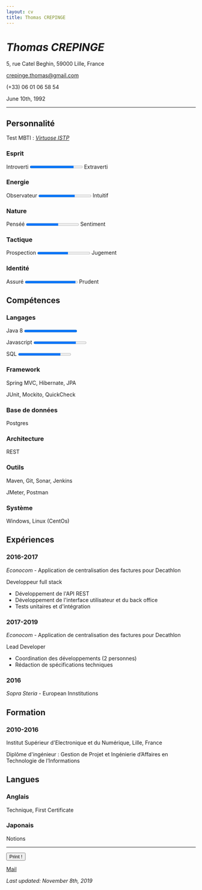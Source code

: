 ```yaml
---
layout: cv
title: Thomas CREPINGE
---
```

# *Thomas CREPINGE*

5, rue Catel Beghin, 59000 Lille, France

crepinge.thomas@gmail.com

(+33) 06 01 06 58 54

June 10th, 1992

---

## Personnalité

Test MBTI : [_Virtuose ISTP_](https://www.16personalities.com/istps-at-work)

### Esprit
Introverti <progress max="100" value="83"> 83% </progress> Extraverti

### Energie
Observateur <progress max="100" value="69"> 69% </progress> Intuitif

### Nature
Penséé <progress max="100" value="61"> 61% </progress> Sentiment

### Tactique
Prospection <progress max="100" value="58"> 58% </progress> Jugement

### Identité
Assuré <progress max="100" value="96"> 96% </progress> Prudent

## Compétences

### Langages
Java 8 <progress max="100" value="100"></progress>

Javascript <progress max="100" value="80"></progress>

SQL <progress max="100" value="80"></progress>

### Framework
Spring MVC, Hibernate, JPA

JUnit, Mockito, QuickCheck

### Base de données
Postgres

### Architecture
REST

### Outils
Maven, Git, Sonar, Jenkins

JMeter, Postman

### Système
Windows, Linux (CentOs)

## Expériences

### 2016-2017
_Econocom_ - Application de centralisation des factures pour Decathlon

Developpeur full stack

* Développement de l'API REST
* Développement de l'interface utilisateur et du back office
* Tests unitaires et d'intégration


### 2017-2019
_Econocom_ - Application de centralisation des factures pour Decathlon

Lead Developer



* Coordination des développements (2 personnes)
* Rédaction de spécifications techniques

### 2016
_Sopra Steria_ - European Innstitutions

## Formation

### 2010-2016
Institut Supérieur d'Electronique et du Numérique, Lille, France

Diplôme d'ingénieur : Gestion de Projet et Ingénierie d’Affaires en Technologie de l’Informations

## Langues

### Anglais

Technique, First Certificate

### Japonais

Notions

---

<button id="bt-print" onclick="window.print();">Print !</button>

[Mail](mailto:crepinge.thomas@gmail.com)

*Last updated: November 8th, 2019*



